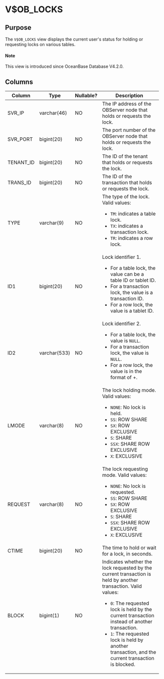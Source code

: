 # V$OB_LOCKS

## Purpose

The `V$OB_LOCKS` view displays the current user's status for holding or requesting locks on various tables. 

<main id="notice" type='explain'>

  <h4>Note</h4>

  <p>This view is introduced since OceanBase Database V4.2.0. </p>

</main>

## Columns

| **Column** | **Type** | **Nullable?** | **Description** |
| --- | --- | --- | --- |
| SVR_IP | varchar(46) | NO | The IP address of the OBServer node that holds or requests the lock. |
| SVR_PORT | bigint(20) | NO | The port number of the OBServer node that holds or requests the lock. |
| TENANT_ID | bigint(20) | NO | The ID of the tenant that holds or requests the lock. |
| TRANS_ID | bigint(20) | NO | The ID of the transaction that holds or requests the lock. |
| TYPE | varchar(9) | NO | The type of the lock. Valid values:<ul><li>`TM`: indicates a table lock.</li><li>`TX`: indicates a transaction lock.</li><li>`TR`: indicates a row lock.</li></ul> |
| ID1 | bigint(20) | NO | Lock identifier 1.<ul><li>For a table lock, the value can be a table ID or tablet ID.</li><li>For a transaction lock, the value is a transaction ID.</li><li>For a row lock, the value is a tablet ID.</li></ul> |
| ID2 | varchar(533) | NO | Lock identifier 2.<ul><li>For a table lock, the value is `NULL`.</li><li>For a transaction lock, the value is `NULL`.</li><li>For a row lock, the value is in the format of <transaction ID>+<rowkey>.</li></ul> |
| LMODE | varchar(8) | NO | The lock holding mode. Valid values:<ul><li>`NONE`: No lock is held. </li><li>`SS`: ROW SHARE  </li><li>`SX`: ROW EXCLUSIVE  </li><li>`S`: SHARE  </li><li>`SSX`: SHARE ROW EXCLUSIVE  </li><li>`X`: EXCLUSIVE  </li></ul> |
| REQUEST | varchar(8) | NO | The lock requesting mode. Valid values:<ul><li>`NONE`: No lock is requested. </li><li>`SS`: ROW SHARE  </li><li>`SX`: ROW EXCLUSIVE  </li><li>`S`: SHARE  </li><li>`SSX`: SHARE ROW EXCLUSIVE  </li><li>`X`: EXCLUSIVE  </li></ul> |
| CTIME | bigint(20) | NO | The time to hold or wait for a lock, in seconds. |
| BLOCK | bigint(1) | NO | Indicates whether the lock requested by the current transaction is held by another transaction. Valid values:<ul><li>`0`: The requested lock is held by the current transaction instead of another transaction.  </li><li>`1`: The requested lock is held by another transaction, and the current transaction is blocked. </li></ul> |
